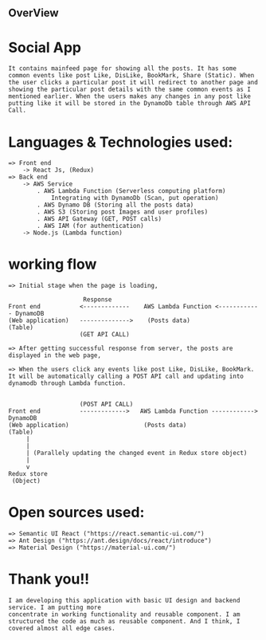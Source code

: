 ## OverView ##

# Social App
    It contains mainfeed page for showing all the posts. It has some common events like post Like, DisLike, BookMark, Share (Static). When the user clicks a particular post it will redirect to another page and showing the particular post details with the same common events as I mentioned earlier. When the users makes any changes in any post like putting like it will be stored in the DynamoDb table through AWS API Call.
 
# Languages & Technologies used:
    => Front end
        -> React Js, (Redux)
    => Back end
        -> AWS Service
            . AWS Lambda Function (Serverless computing platform)
                Integrating with DynamoDb (Scan, put operation)
            . AWS Dynamo DB (Storing all the posts data)
            . AWS S3 (Storing post Images and user profiles)
            . AWS API Gateway (GET, POST calls)
            . AWS IAM (for authentication)
        -> Node.js (Lambda function)

# working flow
                        

    => Initial stage when the page is loading,
                        
                         Response
    Front end           <-------------    AWS Lambda Function <------------ DynamoDB
    (Web application)   -------------->    (Posts data)                      (Table)
                        (GET API CALL)
    
    => After getting successful response from server, the posts are displayed in the web page,
    
    => When the users click any events like post Like, DisLike, BookMark. It will be automatically calling a POST API call and updating into dynamodb through Lambda function.


                        (POST API CALL)    
    Front end           ------------->   AWS Lambda Function ------------> DynamoDB
    (Web application)                     (Posts data)                      (Table)
         |
         |
         | (Parallely updating the changed event in Redux store object)
         |
         v
    Redux store
     (Object)

# Open sources used:

    => Semantic UI React ("https://react.semantic-ui.com/")
    => Ant Design ("https://ant.design/docs/react/introduce")
    => Material Design ("https://material-ui.com/")

# Thank you!!
    I am developing this application with basic UI design and backend service. I am putting more
    concentrate in working functionality and reusable component. I am structured the code as much as reusable component. And I think, I covered almost all edge cases.
